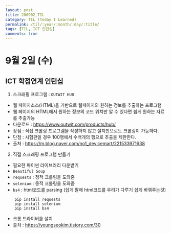```yaml
---
layout: post
title: 200902_TIL
category: TIL (Today I Learned)
permalink: /til/:year/:month/:day/:title/
tags: [TIL, ICT 인턴십]
comments: true
---
```

# 9월 2일 (수)

## ICT 학점연계 인턴십
1. 스크래핑 프로그램 : `OUTWIT HUB`
- 웹 페이지소스(HTML)을 기반으로 웹페이지의 원하는 정보를 추출하는 프로그램
- 웹 페이지의 HTML에서 원하는 정보의 코드 위치만 알 수 있다면 쉽게 원하는 자료를 추출가능
- 다운로드 : <https://www.outwit.com/products/hub/>
- 장점 :
	직접 크롤링 프로그램을 작성하지 않고 설치만으로도 크롤링이 가능하다.
- 단점 :
	시험판일 경우 100행에서 수백개의 행으로 추출을 제한한다.
- 출처 :
  <https://m.blog.naver.com/no1_devicemart/221533971638>

2. 직접 스크래핑 프로그램 만들기
- 필요한 파이썬 라이브러리 다운받기
- `Beautiful Soup`
- `requests` : 정적 크롤링을 도와줌
- `selenium` : 동적 크롤링을 도와줌
- `bs4` : html코드를 parsing (쉽게 말해 html코드를 우리가 다루기 쉽게 바꿔주는것)
```
	pip install requests
	pip install selenium
	pip install bs4
```
- 크롬 드라이버를 설치
- 출처 : <https://youngseokim.tistory.com/30>
